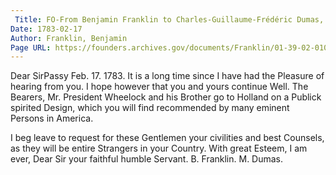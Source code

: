 ```yaml
---
 Title: FO-From Benjamin Franklin to Charles-Guillaume-Frédéric Dumas, 17 February 1783
Date: 1783-02-17
Author: Franklin, Benjamin
Page URL: https://founders.archives.gov/documents/Franklin/01-39-02-0109
---
```


Dear SirPassy Feb. 17. 1783.
It is a long time since I have had the Pleasure of hearing from you. I hope however that you and yours continue Well.
The Bearers, Mr. President Wheelock and his Brother go to Holland on a Publick spirited Design, which you will find recommended by many eminent Persons in America.

I beg leave to request for these Gentlemen your civilities and best Counsels, as they will be entire Strangers in your Country.
With great Esteem, I am ever, Dear Sir your faithful humble Servant.
B. Franklin.
M. Dumas.

